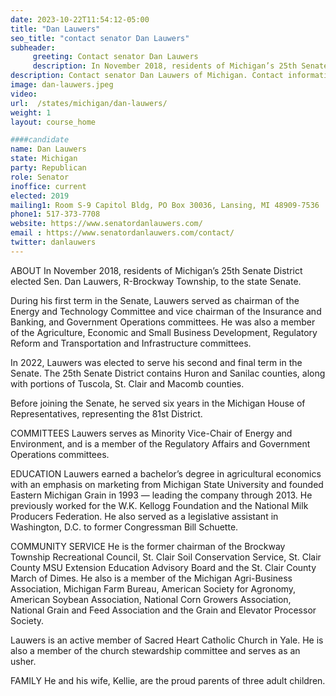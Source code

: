 ```yaml
---
date: 2023-10-22T11:54:12-05:00
title: "Dan Lauwers"
seo_title: "contact senator Dan Lauwers"
subheader:
     greeting: Contact senator Dan Lauwers
     description: In November 2018, residents of Michigan’s 25th Senate District elected Sen. Dan Lauwers, R-Brockway Township, to the state Senate. During his first term in the Senate, Lauwers served as chairman of the Energy and Technology Committee and vice chairman of the Insurance and Banking, and Government Operations committees. He was also a member of the Agriculture, Economic and Small Business Development, Regulatory Reform and Transportation and Infrastructure committees.
description: Contact senator Dan Lauwers of Michigan. Contact information for Dan Lauwers includes email address, phone number, and mailing address.
image: dan-lauwers.jpeg
video:
url:  /states/michigan/dan-lauwers/
weight: 1
layout: course_home

####candidate
name: Dan Lauwers
state: Michigan
party: Republican
role: Senator
inoffice: current
elected: 2019
mailing1: Room S-9 Capitol Bldg, PO Box 30036, Lansing, MI 48909-7536
phone1: 517-373-7708
website: https://www.senatordanlauwers.com/
email : https://www.senatordanlauwers.com/contact/
twitter: danlauwers
---
```


ABOUT
In November 2018, residents of Michigan’s 25th Senate District elected Sen. Dan Lauwers, R-Brockway Township, to the state Senate.

During his first term in the Senate, Lauwers served as chairman of the Energy and Technology Committee and vice chairman of the Insurance and Banking, and Government Operations committees. He was also a member of the Agriculture, Economic and Small Business Development, Regulatory Reform and Transportation and Infrastructure committees.

In 2022, Lauwers was elected to serve his second and final term in the Senate. The 25th Senate District contains Huron and Sanilac counties, along with portions of Tuscola, St. Clair and Macomb counties.

Before joining the Senate, he served six years in the Michigan House of Representatives, representing the 81st District.

COMMITTEES
Lauwers serves as Minority Vice-Chair of Energy and Environment, and is a member of the Regulatory Affairs and Government Operations committees.

EDUCATION
Lauwers earned a bachelor’s degree in agricultural economics with an emphasis on marketing from Michigan State University and founded Eastern Michigan Grain in 1993 — leading the company through 2013. He previously worked for the W.K. Kellogg Foundation and the National Milk Producers Federation. He also served as a legislative assistant in Washington, D.C. to former Congressman Bill Schuette.

COMMUNITY SERVICE
He is the former chairman of the Brockway Township Recreational Council, St. Clair Soil Conservation Service, St. Clair County MSU Extension Education Advisory Board and the St. Clair County March of Dimes. He also is a member of the Michigan Agri-Business Association, Michigan Farm Bureau, American Society for Agronomy, American Soybean Association, National Corn Growers Association, National Grain and Feed Association and the Grain and Elevator Processor Society.

Lauwers is an active member of Sacred Heart Catholic Church in Yale. He is also a member of the church stewardship committee and serves as an usher.

FAMILY
He and his wife, Kellie, are the proud parents of three adult children.
